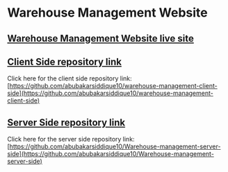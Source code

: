 # Warehouse Management Website

## [Warehouse Management Website live site](https://phone-corner-e38c5.web.app/)

## [Client Side repository link](https://github.com/abubakarsiddique10/warehouse-management-client-side)
Click here for the client side repository link: [https://github.com/abubakarsiddique10/warehouse-management-client-side](https://github.com/abubakarsiddique10/warehouse-management-client-side)



## [Server Side repository link](https://github.com/abubakarsiddique10/Warehouse-management-server-side)
Click here for the server side repository link: [https://github.com/abubakarsiddique10/Warehouse-management-server-side](https://github.com/abubakarsiddique10/Warehouse-management-server-side)
